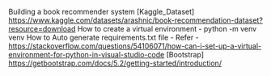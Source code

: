 Building a book recommender system
[Kaggle_Dataset] https://www.kaggle.com/datasets/arashnic/book-recommendation-dataset?resource=download
How to create a virtual environment - python -m venv venv
How to Auto generate requirements.txt file - Refer - https://stackoverflow.com/questions/54106071/how-can-i-set-up-a-virtual-environment-for-python-in-visual-studio-code
[Bootstrap] https://getbootstrap.com/docs/5.2/getting-started/introduction/
